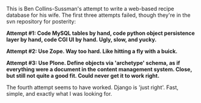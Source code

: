 This is Ben Collins-Sussman's attempt to write a web-based recipe database for his wife.  The first three attempts failed, though they're in the svn repository for posterity:

**Attempt #1: Code MySQL tables by hand, code python object persistence layer by hand, code CGI UI by hand.  Ugly, slow, and yucky.**

**Attempt #2: Use Zope.  Way too hard.  Like hitting a fly with a buick.**

**Attempt #3:  Use Plone.  Define objects via 'archetype' schema, as if everything were a document in the content management system.  Close, but still not quite a good fit.  Could never get it to work right.**

The fourth attempt seems to have worked.  Django is 'just right'.  Fast, simple, and exactly what I was looking for.